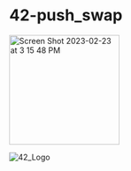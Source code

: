 # 42-push_swap
<img width="199" alt="Screen Shot 2023-02-23 at 3 15 48 PM" src="https://github.com/myagjz/42-push_swap/assets/112881823/e9953fd7-371b-40c8-aae7-cec3554c323b">

![42_Logo](https://github.com/myagjz/42-push_swap/assets/112881823/f23e5bfa-8571-46e3-8ce7-22b360c69dfc)
